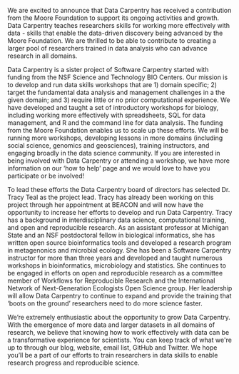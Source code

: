 We are excited to announce that Data Carpentry has received a contribution from the Moore Foundation to support its ongoing activities and growth. Data Carpentry teaches researchers skills for working more effectively with data - skills that enable the data-driven discovery being advanced by the Moore Foundation. We are thrilled to be able to contribute to creating a larger pool of researchers trained in data analysis who can advance research in all domains. 

Data Carpentry is a sister project of Software Carpentry started with funding from the NSF Science and Technology BIO Centers.  Our mission is to develop and run data skills workshops that are 1) domain specific; 2) target the fundamental data analysis and management challenges in a the given domain; and 3) require little or no prior computational experience. We have developed and taught a set of introductory workshops for biology, including working more effectively with spreadsheets, SQL for data management, and R and the command line for data analysis. The funding from the Moore Foundation enables us to scale up these efforts. We will be running more workshops, developing lessons in more domains (including social science, genomics and geosciences), training instructors, and engaging broadly in the data science community. If you are interested in being involved with Data Carpentry or attending a workshop, we have more information on our ‘how to help’ page and we would love to have you participate or be involved!

To lead these efforts the Data Carpentry board of directors has selected Dr. Tracy Teal as the project lead. Tracy has already been working on this project through her appointment at BEACON and will now have the opportunity to increase her efforts to develop and run Data Carpentry. Tracy has a background in interdisciplinary data science, computational training, and open and reproducible research. As an assistant professor at Michigan State and an NSF postdoctoral fellow in biological informatics, she has written open source bioinformatics tools and developed a research program in metagenonics and microbial ecology. She has been a Software Carpentry instructor for more than three years and developed and taught numerous workshops in bioinformatics, microbiology and statistics. She continues to be engaged in efforts on open and reproducible research as a committee member of Workflows for Reproducible Research and the International Network of Next-Generation Ecologists Open Science group. Her leadership will allow Data Carpentry to continue to expand and provide the training that ‘boots on the ground’ researchers need to do more science faster.

We’re extremely enthusiastic about the opportunity to grow Data Carpentry. With the emergence of more data and larger datasets in all domains of research, we believe that knowing how to work effectively with data can be a transformative experience for scientists. You can keep track of what we're up to through our blog, website, email list, GitHub and Twitter. We hope you’ll be a part of our efforts to train researchers in data skills to enable research progress and reproducible science.
